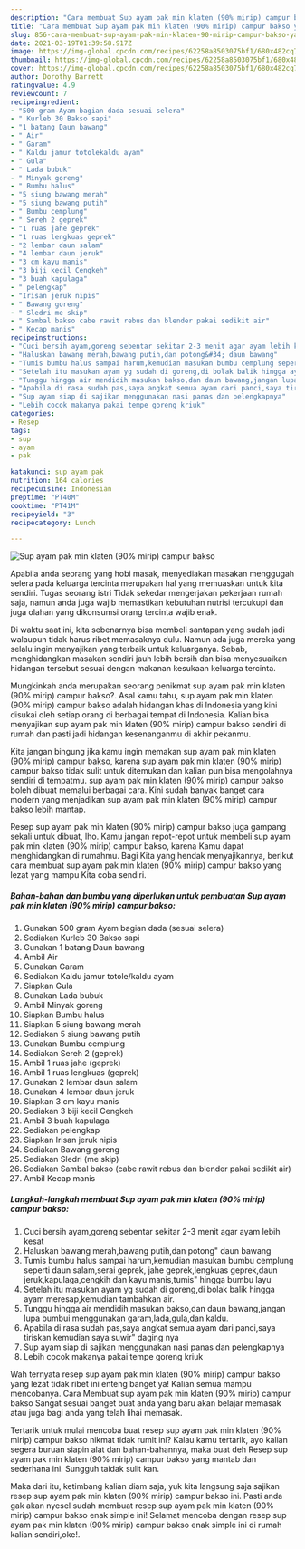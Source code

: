 ```yaml
---
description: "Cara membuat Sup ayam pak min klaten (90% mirip) campur bakso yang nikmat Untuk Jualan"
title: "Cara membuat Sup ayam pak min klaten (90% mirip) campur bakso yang nikmat Untuk Jualan"
slug: 856-cara-membuat-sup-ayam-pak-min-klaten-90-mirip-campur-bakso-yang-nikmat-untuk-jualan
date: 2021-03-19T01:39:58.917Z
image: https://img-global.cpcdn.com/recipes/62258a8503075bf1/680x482cq70/sup-ayam-pak-min-klaten-90-mirip-campur-bakso-foto-resep-utama.jpg
thumbnail: https://img-global.cpcdn.com/recipes/62258a8503075bf1/680x482cq70/sup-ayam-pak-min-klaten-90-mirip-campur-bakso-foto-resep-utama.jpg
cover: https://img-global.cpcdn.com/recipes/62258a8503075bf1/680x482cq70/sup-ayam-pak-min-klaten-90-mirip-campur-bakso-foto-resep-utama.jpg
author: Dorothy Barrett
ratingvalue: 4.9
reviewcount: 7
recipeingredient:
- "500 gram Ayam bagian dada sesuai selera"
- " Kurleb 30 Bakso sapi"
- "1 batang Daun bawang"
- " Air"
- " Garam"
- " Kaldu jamur totolekaldu ayam"
- " Gula"
- " Lada bubuk"
- " Minyak goreng"
- " Bumbu halus"
- "5 siung bawang merah"
- "5 siung bawang putih"
- " Bumbu cemplung"
- " Sereh 2 geprek"
- "1 ruas jahe geprek"
- "1 ruas lengkuas geprek"
- "2 lembar daun salam"
- "4 lembar daun jeruk"
- "3 cm kayu manis"
- "3 biji kecil Cengkeh"
- "3 buah kapulaga"
- " pelengkap"
- "Irisan jeruk nipis"
- " Bawang goreng"
- " Sledri me skip"
- " Sambal bakso cabe rawit rebus dan blender pakai sedikit air"
- " Kecap manis"
recipeinstructions:
- "Cuci bersih ayam,goreng sebentar sekitar 2-3 menit agar ayam lebih kesat"
- "Haluskan bawang merah,bawang putih,dan potong&#34; daun bawang"
- "Tumis bumbu halus sampai harum,kemudian masukan bumbu cemplung seperti daun salam,serai geprek, jahe geprek,lengkuas geprek,daun jeruk,kapulaga,cengkih dan kayu manis,tumis&#34; hingga bumbu layu"
- "Setelah itu masukan ayam yg sudah di goreng,di bolak balik hingga ayam meresap,kemudian tambahkan air."
- "Tunggu hingga air mendidih masukan bakso,dan daun bawang,jangan lupa bumbui menggunakan garam,lada,gula,dan kaldu."
- "Apabila di rasa sudah pas,saya angkat semua ayam dari panci,saya tiriskan kemudian saya suwir&#34; daging nya"
- "Sup ayam siap di sajikan menggunakan nasi panas dan pelengkapnya"
- "Lebih cocok makanya pakai tempe goreng kriuk"
categories:
- Resep
tags:
- sup
- ayam
- pak

katakunci: sup ayam pak 
nutrition: 164 calories
recipecuisine: Indonesian
preptime: "PT40M"
cooktime: "PT41M"
recipeyield: "3"
recipecategory: Lunch

---
```



![Sup ayam pak min klaten (90% mirip) campur bakso](https://img-global.cpcdn.com/recipes/62258a8503075bf1/680x482cq70/sup-ayam-pak-min-klaten-90-mirip-campur-bakso-foto-resep-utama.jpg)

Apabila anda seorang yang hobi masak, menyediakan masakan menggugah selera pada keluarga tercinta merupakan hal yang memuaskan untuk kita sendiri. Tugas seorang istri Tidak sekedar mengerjakan pekerjaan rumah saja, namun anda juga wajib memastikan kebutuhan nutrisi tercukupi dan juga olahan yang dikonsumsi orang tercinta wajib enak.

Di waktu  saat ini, kita sebenarnya bisa membeli santapan yang sudah jadi walaupun tidak harus ribet memasaknya dulu. Namun ada juga mereka yang selalu ingin menyajikan yang terbaik untuk keluarganya. Sebab, menghidangkan masakan sendiri jauh lebih bersih dan bisa menyesuaikan hidangan tersebut sesuai dengan makanan kesukaan keluarga tercinta. 



Mungkinkah anda merupakan seorang penikmat sup ayam pak min klaten (90% mirip) campur bakso?. Asal kamu tahu, sup ayam pak min klaten (90% mirip) campur bakso adalah hidangan khas di Indonesia yang kini disukai oleh setiap orang di berbagai tempat di Indonesia. Kalian bisa menyajikan sup ayam pak min klaten (90% mirip) campur bakso sendiri di rumah dan pasti jadi hidangan kesenanganmu di akhir pekanmu.

Kita jangan bingung jika kamu ingin memakan sup ayam pak min klaten (90% mirip) campur bakso, karena sup ayam pak min klaten (90% mirip) campur bakso tidak sulit untuk ditemukan dan kalian pun bisa mengolahnya sendiri di tempatmu. sup ayam pak min klaten (90% mirip) campur bakso boleh dibuat memalui berbagai cara. Kini sudah banyak banget cara modern yang menjadikan sup ayam pak min klaten (90% mirip) campur bakso lebih mantap.

Resep sup ayam pak min klaten (90% mirip) campur bakso juga gampang sekali untuk dibuat, lho. Kamu jangan repot-repot untuk membeli sup ayam pak min klaten (90% mirip) campur bakso, karena Kamu dapat menghidangkan di rumahmu. Bagi Kita yang hendak menyajikannya, berikut cara membuat sup ayam pak min klaten (90% mirip) campur bakso yang lezat yang mampu Kita coba sendiri.

<!--inarticleads1-->

##### Bahan-bahan dan bumbu yang diperlukan untuk pembuatan Sup ayam pak min klaten (90% mirip) campur bakso:

1. Gunakan 500 gram Ayam bagian dada (sesuai selera)
1. Sediakan  Kurleb 30 Bakso sapi
1. Gunakan 1 batang Daun bawang
1. Ambil  Air
1. Gunakan  Garam
1. Sediakan  Kaldu jamur totole/kaldu ayam
1. Siapkan  Gula
1. Gunakan  Lada bubuk
1. Ambil  Minyak goreng
1. Siapkan  Bumbu halus
1. Siapkan 5 siung bawang merah
1. Sediakan 5 siung bawang putih
1. Gunakan  Bumbu cemplung
1. Sediakan  Sereh 2 (geprek)
1. Ambil 1 ruas jahe (geprek)
1. Ambil 1 ruas lengkuas (geprek)
1. Gunakan 2 lembar daun salam
1. Gunakan 4 lembar daun jeruk
1. Siapkan 3 cm kayu manis
1. Sediakan 3 biji kecil Cengkeh
1. Ambil 3 buah kapulaga
1. Sediakan  pelengkap
1. Siapkan Irisan jeruk nipis
1. Sediakan  Bawang goreng
1. Sediakan  Sledri (me skip)
1. Sediakan  Sambal bakso (cabe rawit rebus dan blender pakai sedikit air)
1. Ambil  Kecap manis




<!--inarticleads2-->

##### Langkah-langkah membuat Sup ayam pak min klaten (90% mirip) campur bakso:

1. Cuci bersih ayam,goreng sebentar sekitar 2-3 menit agar ayam lebih kesat
1. Haluskan bawang merah,bawang putih,dan potong&#34; daun bawang
1. Tumis bumbu halus sampai harum,kemudian masukan bumbu cemplung seperti daun salam,serai geprek, jahe geprek,lengkuas geprek,daun jeruk,kapulaga,cengkih dan kayu manis,tumis&#34; hingga bumbu layu
1. Setelah itu masukan ayam yg sudah di goreng,di bolak balik hingga ayam meresap,kemudian tambahkan air.
1. Tunggu hingga air mendidih masukan bakso,dan daun bawang,jangan lupa bumbui menggunakan garam,lada,gula,dan kaldu.
1. Apabila di rasa sudah pas,saya angkat semua ayam dari panci,saya tiriskan kemudian saya suwir&#34; daging nya
1. Sup ayam siap di sajikan menggunakan nasi panas dan pelengkapnya
1. Lebih cocok makanya pakai tempe goreng kriuk




Wah ternyata resep sup ayam pak min klaten (90% mirip) campur bakso yang lezat tidak ribet ini enteng banget ya! Kalian semua mampu mencobanya. Cara Membuat sup ayam pak min klaten (90% mirip) campur bakso Sangat sesuai banget buat anda yang baru akan belajar memasak atau juga bagi anda yang telah lihai memasak.

Tertarik untuk mulai mencoba buat resep sup ayam pak min klaten (90% mirip) campur bakso nikmat tidak rumit ini? Kalau kamu tertarik, ayo kalian segera buruan siapin alat dan bahan-bahannya, maka buat deh Resep sup ayam pak min klaten (90% mirip) campur bakso yang mantab dan sederhana ini. Sungguh taidak sulit kan. 

Maka dari itu, ketimbang kalian diam saja, yuk kita langsung saja sajikan resep sup ayam pak min klaten (90% mirip) campur bakso ini. Pasti anda gak akan nyesel sudah membuat resep sup ayam pak min klaten (90% mirip) campur bakso enak simple ini! Selamat mencoba dengan resep sup ayam pak min klaten (90% mirip) campur bakso enak simple ini di rumah kalian sendiri,oke!.

